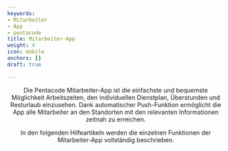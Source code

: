 ```yaml
---
keywords:
- Mitarbeiter
- App
- pentacode
title: Mitarbeiter-App
weight: 4
icon: mobile
anchors: []
draft: true

---
```

<p><center>Die Pentacode Mitarbeiter-App ist die einfachste und bequemste Möglichkeit Arbeitszeiten, den individuellen Dienstplan, Überstunden und Resturlaub einzusehen. Dank automatischer Push-Funktion ermöglicht die App alle Mitarbeiter an den Standorten mit den relevanten Informationen zeitnah zu erreichen.

In den folgenden Hilfeartikeln werden die einzelnen Funktionen der Mitarbeiter-App vollständig beschrieben.</center></p>